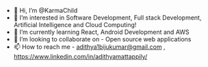 - 👋 Hi, I’m @KarmaChild
- 👀 I’m interested in Software Development, Full stack Development, Artificial Intelligence and Cloud Computing!
- 🌱 I’m currently learning React, Android Development and AWS
- 💞️ I’m looking to collaborate on - Open source web applications
- 📫 How to reach me - adithya1bijukumar@gmail.com , https://www.linkedin.com/in/adithyamattappily/

<!---
KarmaChild/KarmaChild is a ✨ special ✨ repository because its `README.md` (this file) appears on your GitHub profile.
You can click the Preview link to take a look at your changes.
--->
